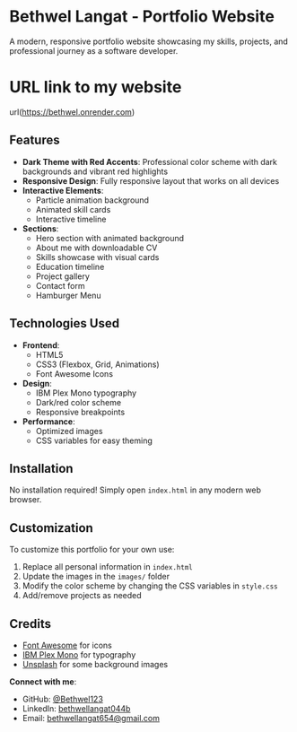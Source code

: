 # Bethwel Langat - Portfolio Website
A modern, responsive portfolio website showcasing my skills, projects, and professional journey as a software developer.

# URL link to my website
url(https://bethwel.onrender.com)

## Features

- **Dark Theme with Red Accents**: Professional color scheme with dark backgrounds and vibrant red highlights
- **Responsive Design**: Fully responsive layout that works on all devices
- **Interactive Elements**:
  - Particle animation background
  - Animated skill cards
  - Interactive timeline
- **Sections**:
  - Hero section with animated background
  - About me with downloadable CV
  - Skills showcase with visual cards
  - Education timeline
  - Project gallery
  - Contact form
  - Hamburger Menu

## Technologies Used

- **Frontend**:
  - HTML5
  - CSS3 (Flexbox, Grid, Animations)
  - Font Awesome Icons
- **Design**:
  - IBM Plex Mono typography
  - Dark/red color scheme
  - Responsive breakpoints
- **Performance**:
  - Optimized images
  - CSS variables for easy theming

## Installation

No installation required! Simply open `index.html` in any modern web browser.

## Customization

To customize this portfolio for your own use:

1. Replace all personal information in `index.html`
2. Update the images in the `images/` folder
3. Modify the color scheme by changing the CSS variables in `style.css`
4. Add/remove projects as needed

## Credits

- [Font Awesome](https://fontawesome.com/) for icons
- [IBM Plex Mono](https://fonts.google.com/specimen/IBM+Plex+Mono) for typography
- [Unsplash](https://unsplash.com/) for some background images


**Connect with me**:
- GitHub: [@Bethwel123](https://github.com/Bethwel123)
- LinkedIn: [bethwellangat044b](https://www.linkedin.com/in/bethwellangat044b)
- Email: bethwellangat654@gmail.com